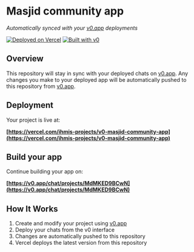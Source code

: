 # Masjid community app

*Automatically synced with your [v0.app](https://v0.app) deployments*

[![Deployed on Vercel](https://img.shields.io/badge/Deployed%20on-Vercel-black?style=for-the-badge&logo=vercel)](https://vercel.com/ihmis-projects/v0-masjid-community-app)
[![Built with v0](https://img.shields.io/badge/Built%20with-v0.app-black?style=for-the-badge)](https://v0.app/chat/projects/MdMKED9BCwN)

## Overview

This repository will stay in sync with your deployed chats on [v0.app](https://v0.app).
Any changes you make to your deployed app will be automatically pushed to this repository from [v0.app](https://v0.app).

## Deployment

Your project is live at:

**[https://vercel.com/ihmis-projects/v0-masjid-community-app](https://vercel.com/ihmis-projects/v0-masjid-community-app)**

## Build your app

Continue building your app on:

**[https://v0.app/chat/projects/MdMKED9BCwN](https://v0.app/chat/projects/MdMKED9BCwN)**

## How It Works

1. Create and modify your project using [v0.app](https://v0.app)
2. Deploy your chats from the v0 interface
3. Changes are automatically pushed to this repository
4. Vercel deploys the latest version from this repository
